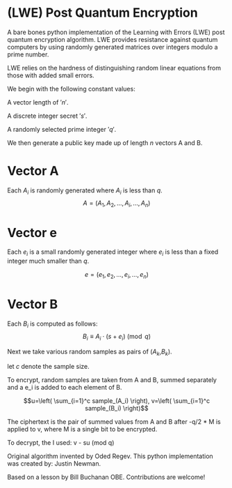 # (LWE) Post Quantum Encryption
A bare bones python implementation of the Learning with Errors (LWE) post quantum encryption algorithm. 
LWE provides resistance against quantum computers by using randomly generated matrices over integers modulo a prime number.

LWE relies on the hardness of distinguishing random linear equations from those with added small errors. 


We begin with the following constant values:

A vector length of $'n'$.

A discrete integer secret $'s'$.

A randomly selected prime integer  $'q'$.

We then generate a public key made up of length $n$ vectors A and B.


# Vector A
Each $A_i$ is randomly generated where $A_i$ is less than $q$.
$$A = (A_1, A_2, \ldots, A_i, \ldots, A_n)$$

# Vector e
Each $e_i$ is a small randomly generated integer where $e_i$ is less than a fixed integer much smaller than $q$.

$$e = (e_1, e_2,  \ldots, e_i, \ldots, e_n)$$

# Vector B
Each $B_i$ is computed as follows:
$$B_i \equiv A_i \cdot (s + e_i) \pmod{q}$$

Next we take various random samples as pairs of ($A_k$,$B_k$).

let $c$ denote the sample size.

To encrypt, random samples are taken from A and B, summed separately and a e_i is added to each element of B. 

$$u=\left( \sum_{i=1}^c sample_(A_i) \right), v=\left( \sum_{i=1}^c sample_(B_i) \right)$$

The ciphertext is the pair of summed values from A and B after -q/2 * M is applied to v, where M is a single bit to be encrypted.

To decrypt, the I used: v - su (mod q)

Original algorithm invented by Oded Regev.
This python implementation was created by:
Justin Newman.

Based on a lesson by Bill Buchanan OBE.
Contributions are welcome!


